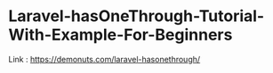 # Laravel-hasOneThrough-Tutorial-With-Example-For-Beginners
Link : https://demonuts.com/laravel-hasonethrough/ 
